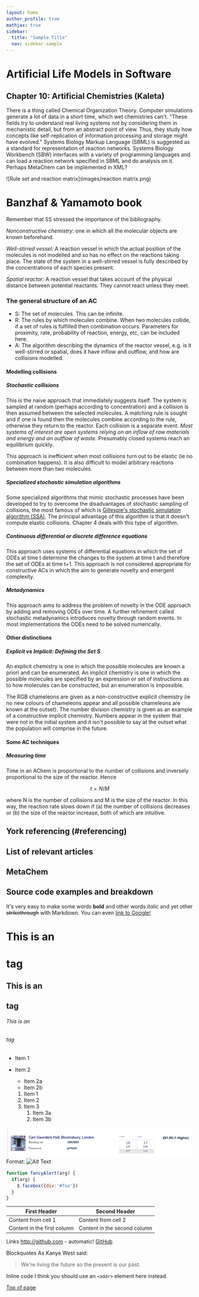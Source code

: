```yaml
---
layout: home
author_profile: true
mathjax: true
sidebar:
  title: "Sample Title"
  nav: sidebar-sample
---
```

# Artificial Life Models in Software

## Chapter 10: Artificial Chemistries (Kaleta)

There is a thing called Chemical Organization Theory. Computer simulations generate a lot of data in a short time, which wet chemistries can't. "These fields try to understand real living systems not by considering them in mechanistic detail, but from an abstract point of view. Thus, they study how concepts like self-replication of information processing and storage might have evolved." Systems Biology Markup Language (SBML) is suggested as a standard for representation of reaction networks. Systems Biology Workbench (SBW) interfaces with a variety of programming languages and can load a reaction network specified in SBML and do analysis on it. Perhaps MetaChem can be implemented in XML?

![Rule set and reaction matrix](images/reaction matrix.png)

# Banzhaf & Yamamoto book

Remember that SS stressed the importance of the bibliography.

*Nonconstructive chemistry:* one in which all the molecular objects are known beforehand.

*Well-stirred vessel:* A reaction vessel in which the actual position of the molecules is not modelled and so has no effect on the reactions taking place. The state of the system in a well-stirred vessel is fully described by the concentrations of each species present.

*Spatial reactor:* A reaction vessel that takes account of the physical distance between potential reactants. They cannot react unless they meet.

### The general structure of an AC

* S: The set of molecules.
This can be infinite.
* R: The rules by which molecules combine. When two molecules collide, if a set of rules is fulfilled then combination occurs. Parameters for proximity, rate, probability of reaction, energy, etc, can be included here.
* A: The algorithm describing the dynamics of the reactor vessel, e.g. is it well-stirred or spatial, does it have inflow and outflow, and how are collisions modelled.

#### Modelling collisions

##### Stochastic collisions

This is the naive approach that immediately suggests itself. The system is sampled at random (perhaps according to concentration) and a collision is then assumed between the selected molecules. A matching rule is sought and if one is found then the molecules combine according to the rule, otherwise they return to the reactor. Each collision is a separate event. *Most systems of interest are open systems relying on an inflow of raw materials and energy and an outflow of waste.* Presumably closed systems reach an equilibrium quickly.

This approach is inefficient when most collisions turn out to be elastic (ie no combination happens). It is also difficult to model arbitrary reactions between more than two molecules.

##### Specialized stochastic simulation algorithms

Some specialized algorithms that mimic stochastic processes have been developed to try to overcome the disadvantages of stochastic sampling of collisions, the most famous of which is [Gillespie's stochastic simulation algorithm (SSA)](https://en.wikipedia.org/wiki/Gillespie_algorithm). The principal advantage of this algorithm is that it doesn't compute elastic collisions. Chapter 4 deals with this type of algorithm.

##### Continuous differential or discrete difference equations

This approach uses systems of differential equations in which the set of ODEs at time t determine the changes to the system at time t and therefore the set of ODEs at time t+1. This approach is not considered appropriate for constructive ACs in which the aim to generate novelty and emergent complexity.

##### Metadynamics

This approach aims to address the problem of novelty in the ODE approach by adding and removing ODEs over time. A further refinement called stochastic metadynamics introduces novelty through random events. In most implementations the ODEs need to be solved numerically.

#### Other distinctions

##### Explicit vs Implicit: Defining the Set S

An explicit chemistry is one in which the possible molecules are known a priori and can be enumerated. An implicit chemistry is one in which the possible molecules are specified by an expression or set of instructions as to how molecules can be constructed, but an enumeration is impossible.

The RGB chameleons are given as a non-constructive explicit chemistry (ie no new colours of chameleons appear and all possible chameleons are known at the outset). The number division chemistry is given as an example of a constructive implicit chemistry. Numbers appear in the system that were not in the initial system and it isn't possible to say at the outset what the population will comprise in the future.

#### Some AC techniques

##### Measuring time

Time in an AChem is proportional to the number of collisions and inversely proportional to the size of the reactor. Hence

$$t = N/M$$

where N is the number of collisions and M is the size of the reactor. In this way, the reaction rate slows down if (a) the number of collisions decreases or (b) the size of the reactor increase, both of which are intuitive.


## York referencing (#referencing)
## List of relevant articles
## MetaChem
## Source code examples and breakdown

It's very easy to make some words **bold** and other words *italic*  and yet other ~~strikethrough~~ with Markdown. You can even [link to Google!](http://google.com)

# This is an <h1> tag
## This is an <h2> tag
###### This is an <h6> tag

* Item 1
* Item 2
  * Item 2a
  * Item 2b

  1. Item 1
  1. Item 2
  1. Item 3
     1. Item 3a
     1. Item 3b

![My image](/img/pic.png)
Format: ![Alt Text](url)

```javascript
function fancyAlert(arg) {
  if(arg) {
    $.facebox({div:'#foo'})
  }
}
```

First Header | Second Header
------------ | -------------
Content from cell 1 | Content from cell 2
Content in the first column | Content in the second column

Links
http://github.com - automatic!
[GitHub](http://github.com)

Blockquotes
As Kanye West said:

> We're living the future so
> the present is our past.

Inline code
I think you should use an
`<addr>` element here instead.

[Top of page](#top)
